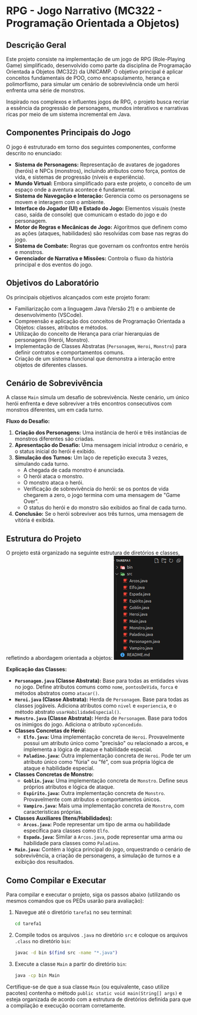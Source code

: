 # RPG - Jogo Narrativo (MC322 - Programação Orientada a Objetos)

## Descrição Geral

Este projeto consiste na implementação de um jogo de RPG (Role-Playing Game) simplificado, desenvolvido como parte da disciplina de Programação Orientada a Objetos (MC322) da UNICAMP. O objetivo principal é aplicar conceitos fundamentais de POO, como encapsulamento, herança e polimorfismo, para simular um cenário de sobrevivência onde um herói enfrenta uma série de monstros.

Inspirado nos complexos e influentes jogos de RPG, o projeto busca recriar a essência da progressão de personagens, mundos interativos e narrativas ricas por meio de um sistema incremental em Java.

## Componentes Principais do Jogo

O jogo é estruturado em torno dos seguintes componentes, conforme descrito no enunciado:

*   **Sistema de Personagens:** Representação de avatares de jogadores (heróis) e NPCs (monstros), incluindo atributos como força, pontos de vida, e sistemas de progressão (níveis e experiência).
*   **Mundo Virtual:** Embora simplificado para este projeto, o conceito de um espaço onde a aventura acontece é fundamental.
*   **Sistema de Navegação e Interação:** Gerencia como os personagens se movem e interagem com o ambiente.
*   **Interface do Jogador (UI) e Estado do Jogo:** Elementos visuais (neste caso, saída de console) que comunicam o estado do jogo e do personagem.
*   **Motor de Regras e Mecânicas de Jogo:** Algoritmos que definem como as ações (ataques, habilidades) são resolvidas com base nas regras do jogo.
*   **Sistema de Combate:** Regras que governam os confrontos entre heróis e monstros.
*   **Gerenciador de Narrativa e Missões:** Controla o fluxo da história principal e dos eventos do jogo.

## Objetivos do Laboratório

Os principais objetivos alcançados com este projeto foram:

*   Familiarização com a linguagem Java (Versão 21) e o ambiente de desenvolvimento (VSCode).
*   Compreensão e aplicação dos conceitos de Programação Orientada a Objetos: classes, atributos e métodos.
*   Utilização do conceito de Herança para criar hierarquias de personagens (Herói, Monstro).
*   Implementação de Classes Abstratas (`Personagem`, `Heroi`, `Monstro`) para definir contratos e comportamentos comuns.
*   Criação de um sistema funcional que demonstra a interação entre objetos de diferentes classes.

## Cenário de Sobrevivência

A classe `Main` simula um desafio de sobrevivência. Neste cenário, um único herói enfrenta e deve sobreviver a três encontros consecutivos com monstros diferentes, um em cada turno.

**Fluxo do Desafio:**

1.  **Criação dos Personagens:** Uma instância de herói e três instâncias de monstros diferentes são criadas.
2.  **Apresentação do Desafio:** Uma mensagem inicial introduz o cenário, e o status inicial do herói é exibido.
3.  **Simulação dos Turnos:** Um laço de repetição executa 3 vezes, simulando cada turno.
    *   A chegada de cada monstro é anunciada.
    *   O herói ataca o monstro.
    *   O monstro ataca o herói.
    *   Verificação de sobrevivência do herói: se os pontos de vida chegarem a zero, o jogo termina com uma mensagem de "Game Over".
    *   O status do herói e do monstro são exibidos ao final de cada turno.
4.  **Conclusão:** Se o herói sobreviver aos três turnos, uma mensagem de vitória é exibida.

## Estrutura do Projeto

O projeto está organizado na seguinte estrutura de diretórios e classes, refletindo a abordagem orientada a objetos:
![Estrutura do Projeto](estrutura.png)

**Explicação das Classes:**

*   **`Personagem.java` (Classe Abstrata):** Base para todas as entidades vivas no jogo. Define atributos comuns como `nome`, `pontosDeVida`, `forca` e métodos abstratos como `atacar()`.
*   **`Heroi.java` (Classe Abstrata):** Herda de `Personagem`. Base para todas as classes jogáveis. Adiciona atributos como `nivel` e `experiencia`, e o método abstrato `usarHabilidadeEspecial()`.
*   **`Monstro.java` (Classe Abstrata):** Herda de `Personagem`. Base para todos os inimigos do jogo. Adiciona o atributo `xpConcedido`.
*   **Classes Concretas de Herói:**
    *   **`Elfo.java`:** Uma implementação concreta de `Heroi`. Provavelmente possui um atributo único como "precisão" ou relacionado a arcos, e implementa a lógica de ataque e habilidade especial.
    *   **`Paladino.java`:** Outra implementação concreta de `Heroi`. Pode ter um atributo único como "fúria" ou "fé", com sua própria lógica de ataque e habilidade especial.
*   **Classes Concretas de Monstro:**
    *   **`Goblin.java`:** Uma implementação concreta de `Monstro`. Define seus próprios atributos e lógica de ataque.
    *   **`Espirito.java`:** Outra implementação concreta de `Monstro`. Provavelmente com atributos e comportamentos únicos.
    *   **`Vampiro.java`:** Mais uma implementação concreta de `Monstro`, com características próprias.
*   **Classes Auxiliares (Itens/Habilidades):**
    *   **`Arcos.java`:** Pode representar um tipo de arma ou habilidade específica para classes como `Elfo`.
    *   **`Espada.java`:** Similar a `Arcos.java`, pode representar uma arma ou habilidade para classes como `Paladino`.
*   **`Main.java`:** Contém a lógica principal do jogo, orquestrando o cenário de sobrevivência, a criação de personagens, a simulação de turnos e a exibição dos resultados.

## Como Compilar e Executar

Para compilar e executar o projeto, siga os passos abaixo (utilizando os mesmos comandos que os PEDs usarão para avaliação):

1.  Navegue até o diretório `tarefa1` no seu terminal:
    ```bash
    cd tarefa1
    ```
2.  Compile todos os arquivos `.java` no diretório `src` e coloque os arquivos `.class` no diretório `bin`:
    ```bash
    javac -d bin $(find src -name "*.java")
    ```
3.  Execute a classe `Main` a partir do diretório `bin`:
    ```bash
    java -cp bin Main
    ```

Certifique-se de que a sua classe `Main` (ou equivalente, caso utilize pacotes) contenha o método `public static void main(String[] args)` e esteja organizada de acordo com a estrutura de diretórios definida para que a compilação e execução ocorram corretamente.

